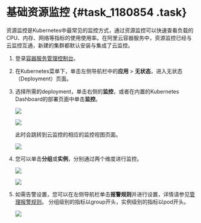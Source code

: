 # 基础资源监控 {#task_1180854 .task}

资源监控是Kubernetes中最常见的监控方式，通过资源监控可以快速查看负载的CPU、内存、网络等指标的使用使用率。在阿里云容器服务中，资源监控已经与云监控互通，新建的集群都默认安装与集成了云监控。

1.  登录[容器服务管理控制台](https://cs.console.aliyun.com/?spm=a2c4g.11186623.2.7.1PrXU7#/overview/all)。
2.  在Kubernetes菜单下，单击左侧导航栏中的**应用** \> **无状态**，进入无状态（Deployment）页面。
3.  选择所需的deployment，单击右侧的**监控**，或者在内置的Kubernetes Dashboard的部署页面中单击**监控**。 

    ![](http://static-aliyun-doc.oss-cn-hangzhou.aliyuncs.com/assets/img/15813/156351895610498_zh-CN.png)

    ![](http://static-aliyun-doc.oss-cn-hangzhou.aliyuncs.com/assets/img/15813/156351895610499_zh-CN.png)

    此时会跳转到云监控的相应的监控视图页面。

    ![](http://static-aliyun-doc.oss-cn-hangzhou.aliyuncs.com/assets/img/15813/156351895610500_zh-CN.jpg)

4.  您可以单击**分组**或**实例**，分别通过两个维度进行监控。 

    ![](http://static-aliyun-doc.oss-cn-hangzhou.aliyuncs.com/assets/img/15813/156351895710501_zh-CN.jpg)

    ![](http://static-aliyun-doc.oss-cn-hangzhou.aliyuncs.com/assets/img/15813/156351895710502_zh-CN.jpg)

5.  如需告警设置，您可以在左侧导航栏单击**报警规则**并进行设置，详情请参见[管理报警规则](../../../../intl.zh-CN/用户指南/应用分组/管理报警规则.md#)。 分组级别的指标以group开头，实例级别的指标以pod开头。

    ![](http://static-aliyun-doc.oss-cn-hangzhou.aliyuncs.com/assets/img/947566/156351895751521_zh-CN.png)


